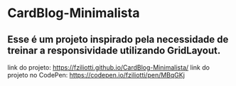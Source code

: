 # CardBlog-Minimalista
## Esse é um projeto inspirado pela necessidade de treinar a responsividade utilizando GridLayout.
link do projeto: https://fziliotti.github.io/CardBlog-Minimalista/
link do projeto no CodePen: https://codepen.io/fziliotti/pen/MBqGKj

